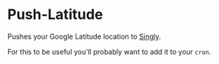 Push-Latitude
=============

Pushes your Google Latitude location to [Singly](http://www.singly.com/).

For this to be useful you'll probably want to add it to your `cron`.